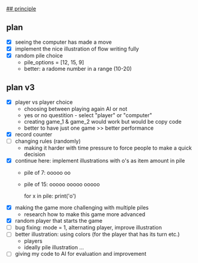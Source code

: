 [## principle ](https://realpython.com/python-minimax-nim/)

## plan 
-[x] seeing the computer has made a move 
-[x] implement the nice illustration of flow writing fully  
-[x] random pile choice
    - pile_options = [12, 15, 9]
    - better: a radome number in a range (10-20) 

## plan v3
-[x] player vs player choice 
    - choosing between playing again AI or not 
    - yes or no questition
            - select "player" or "computer" 
    - creating game_1 & game_2 would work but would be copy code 
    - better to have just one game >> better performance 
-[x] record counter
-[ ] changing rules (randomly)
    - making it harder with time pressure to force people to make a quick decision
-[x] continue here: implement illustrations with o's as item amount in pile
    - pile of 7:
        ooooo oo
    - pile of 15:
        ooooo ooooo ooooo

        for x in pile:
            print('o')
-[x] making  the game more challenging with multiple piles
    - research how to make this game more advanced
-[x] random player that starts the game 
-[ ] bug fixing: mode = 1, alternating player, improve illustration
-[ ] better illustration: using colors (for the player that has its turn etc.)
    - players 
    - ideally pile illustration
... 
-[ ] giving my code to AI for evaluation and improvement 